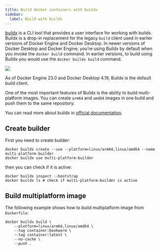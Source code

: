 ```yaml
---
title: Build docker containers with buildx
sidebar:
  label: Build with buildx
---
```


[buildx](https://github.com/docker/buildx) is a CLI tool that provides a user interface for working with builds. Buildx is a drop-in
replacement for the legacy `build` client used in earlier versions of Docker Engine and
Docker Desktop. In newer versions of Docker Desktop and Docker Engine, you’re using Buildx
by default when you invoke the `docker build` command. In earlier versions, to build using
Buildx you would use the `docker buildx build` command.

![](https://docs.docker.com/build/images/build-high-level-arch.png)

As of Docker Engine 23.0 and Docker Desktop 4.19, Buildx is the default build client.

One of the most important features of Buildx is the ability to build multi-platform images.
You can create `arm64` and `amd64` images in one build and push them to the same repository.

You can read more about buildx in [official documentation](https://docs.docker.com/buildx/working-with-buildx/).

## Create builder

First you need to create builder:

```shell
docker buildx create --use --platform=linux/arm64,linux/amd64 --name multi-platform-builder
docker buildx use multi-platform-builder
```

then you can check if it is active:

```shell
docker buildx inspect --bootstrap
docker buildx ls # check if multi-platform-builder is active
```

## Build multiplatform image

The following example shows how to build multiplatform image from `Dockerfile`:

```shell
docker buildx build \
    --platform=linux/arm64,linux/amd64 \
    --tag container:bookworm \
    --tag container:latest \
    --no-cache \
    --push .
```